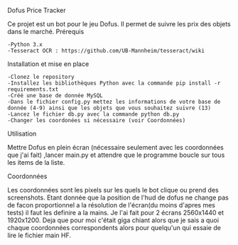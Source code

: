 Dofus Price Tracker

Ce projet est un bot pour le jeu Dofus. Il permet de suivre les prix des objets dans le marché.
Prérequis

    -Python 3.x
    -Tesseract OCR : https://github.com/UB-Mannheim/tesseract/wiki

Installation et mise en place

    -Clonez le repository
    -Installez les bibliothèques Python avec la commande pip install -r requirements.txt
    -Créé une base de donnée MySQL
    -Dans le fichier config.py mettez les informations de votre base de donnée (4-9) ainsi que les objets que vous souhaitez suivre (13)
    -Lancez le fichier db.py avec la commande python db.py
    -Changer les coordonées si nécessaire (voir Coordonnées)

Utilisation

Mettre Dofus en plein écran (nécessaire seulement avec les coordonnées que j'ai fait) ,lancer main.py et attendre que le programme boucle sur tous les items de la liste.

Coordonnées

Les coordonnées sont les pixels sur les quels le bot clique ou prend des screenshots. Etant donnée que la position de l'hud de dofus ne change pas de facon proportionnel a la résolution de l'écran(du moins d'apres mes tests) il faut les definire a la mains. Je l'ai fait pour 2 écrans 2560x1440 et 1920x1200.
Deja que pour moi c'était giga chiant alors que je sais a quoi chaque coordonnées correspondents alors pour quelqu'un qui essaie de lire le fichier main HF.
